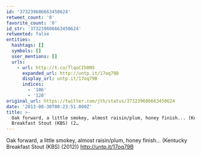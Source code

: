 ```yaml
---
id: '373239606663450624'
retweet_count: '0'
favorite_count: '0'
id_str: '373239606663450624'
retweeted: false
entities:
  hashtags: []
  symbols: []
  user_mentions: []
  urls:
    - url: http://t.co/TlqoCIh0N5
      expanded_url: http://untp.it/17oq79B
      display_url: untp.it/17oq79B
      indices:
        - '106'
        - '128'
original_url: https://twitter.com/jth/status/373239606663450624
date: '2013-08-30T00:23:51.000Z'
title: >-
  Oak forward, a little smokey, almost raisin/plum, honey finish... (Kentucky
  Breakfast Stout (KBS) (2…
---
```


Oak forward, a little smokey, almost raisin/plum, honey finish... (Kentucky Breakfast Stout (KBS) (2012)) http://untp.it/17oq79B
